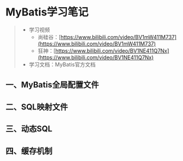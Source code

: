 # MyBatis学习笔记
> - 学习视频
>   - 尚硅谷：[https://www.bilibili.com/video/BV1mW411M737](https://www.bilibili.com/video/BV1mW411M737)
>   - 狂神：[https://www.bilibili.com/video/BV1NE411Q7Nx](https://www.bilibili.com/video/BV1NE411Q7Nx)
> - 学习文档：MyBatis官方文档
## 一、MyBatis全局配置文件
## 二、SQL映射文件
## 三、动态SQL
## 四、缓存机制
